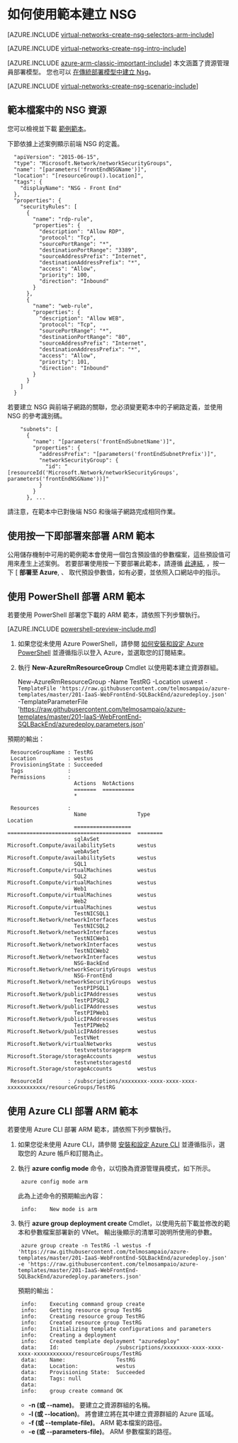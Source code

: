 <properties 
   pageTitle="如何在 ARM 模式使用範本建立 NSG | Microsoft Azure"
   description="了解如何在 ARM 中使用範本建立和部署 NSG"
   services="virtual-network"
   documentationCenter="na"
   authors="telmosampaio"
   manager="carmonm"
   editor="tysonn"
   tags="azure-resource-manager"
/>
<tags 
   ms.service="virtual-network"
   ms.devlang="na"
   ms.topic="article"
   ms.tgt_pltfrm="na"
   ms.workload="infrastructure-services"
   ms.date="11/20/2015"
   ms.author="telmos" />


# 如何使用範本建立 NSG

[AZURE.INCLUDE [virtual-networks-create-nsg-selectors-arm-include](../../includes/virtual-networks-create-nsg-selectors-arm-include.md)]

[AZURE.INCLUDE [virtual-networks-create-nsg-intro-include](../../includes/virtual-networks-create-nsg-intro-include.md)]

[AZURE.INCLUDE [azure-arm-classic-important-include](../../includes/azure-arm-classic-important-include.md)] 本文涵蓋了資源管理員部署模型。 您也可以 [在傳統部署模型中建立 Nsg](virtual-networks-create-nsg-classic-ps.md)。

[AZURE.INCLUDE [virtual-networks-create-nsg-scenario-include](../../includes/virtual-networks-create-nsg-scenario-include.md)]

## 範本檔案中的 NSG 資源

您可以檢視並下載 [範例範本](https://raw.githubusercontent.com/telmosampaio/azure-templates/master/201-IaaS-WebFrontEnd-SQLBackEnd/)。

下節依據上述案例顯示前端 NSG 的定義。

      "apiVersion": "2015-06-15",
      "type": "Microsoft.Network/networkSecurityGroups",
      "name": "[parameters('frontEndNSGName')]",
      "location": "[resourceGroup().location]",
      "tags": {
        "displayName": "NSG - Front End"
      },
      "properties": {
        "securityRules": [
          {
            "name": "rdp-rule",
            "properties": {
              "description": "Allow RDP",
              "protocol": "Tcp",
              "sourcePortRange": "*",
              "destinationPortRange": "3389",
              "sourceAddressPrefix": "Internet",
              "destinationAddressPrefix": "*",
              "access": "Allow",
              "priority": 100,
              "direction": "Inbound"
            }
          },
          {
            "name": "web-rule",
            "properties": {
              "description": "Allow WEB",
              "protocol": "Tcp",
              "sourcePortRange": "*",
              "destinationPortRange": "80",
              "sourceAddressPrefix": "Internet",
              "destinationAddressPrefix": "*",
              "access": "Allow",
              "priority": 101,
              "direction": "Inbound"
            }
          }
        ]
      }

若要建立 NSG 與前端子網路的關聯，您必須變更範本中的子網路定義，並使用 NSG 的參考識別碼。

        "subnets": [
          {
            "name": "[parameters('frontEndSubnetName')]",
            "properties": {
              "addressPrefix": "[parameters('frontEndSubnetPrefix')]",
              "networkSecurityGroup": {
                "id": "[resourceId('Microsoft.Network/networkSecurityGroups', parameters('frontEndNSGName'))]"
              }
            }
          }, ...

請注意，在範本中已對後端 NSG 和後端子網路完成相同作業。

## 使用按一下即部署來部署 ARM 範本

公用儲存機制中可用的範例範本會使用一個包含預設值的參數檔案，這些預設值可用來產生上述案例。 若要部署使用按一下要部署此範本，請遵循 [此連結](http://github.com/telmosampaio/azure-templates/tree/master/201-IaaS-WebFrontEnd-SQLBackEnd-NSG), ，按一下 [ **部署至 Azure**, 、 取代預設參數值，如有必要，並依照入口網站中的指示。

## 使用 PowerShell 部署 ARM 範本

若要使用 PowerShell 部署您下載的 ARM 範本，請依照下列步驟執行。

[AZURE.INCLUDE [powershell-preview-include.md](../../includes/powershell-preview-include.md)]

1. 如果您從未使用 Azure PowerShell，請參閱 [如何安裝和設定 Azure PowerShell](powershell-install-configure.md) 並遵循指示以登入 Azure，並選取您的訂閱結束。

3. 執行 **New-AzureRmResourceGroup** Cmdlet 以使用範本建立資源群組。

     New-AzureRmResourceGroup -Name TestRG -Location uswest `
         -TemplateFile 'https://raw.githubusercontent.com/telmosampaio/azure-templates/master/201-IaaS-WebFrontEnd-SQLBackEnd/azuredeploy.json' `
         -TemplateParameterFile 'https://raw.githubusercontent.com/telmosampaio/azure-templates/master/201-IaaS-WebFrontEnd-SQLBackEnd/azuredeploy.parameters.json'  

 預期的輸出：

     ResourceGroupName : TestRG
     Location          : westus
     ProvisioningState : Succeeded
     Tags              : 
     Permissions       : 
                         Actions  NotActions
                         =======  ==========
                         *                  
    
     Resources         : 
                         Name                Type                                     Location
                         ==================  =======================================  ========
                         sqlAvSet            Microsoft.Compute/availabilitySets       westus  
                         webAvSet            Microsoft.Compute/availabilitySets       westus  
                         SQL1                Microsoft.Compute/virtualMachines        westus  
                         SQL2                Microsoft.Compute/virtualMachines        westus  
                         Web1                Microsoft.Compute/virtualMachines        westus  
                         Web2                Microsoft.Compute/virtualMachines        westus  
                         TestNICSQL1         Microsoft.Network/networkInterfaces      westus  
                         TestNICSQL2         Microsoft.Network/networkInterfaces      westus  
                         TestNICWeb1         Microsoft.Network/networkInterfaces      westus  
                         TestNICWeb2         Microsoft.Network/networkInterfaces      westus  
                         NSG-BackEnd         Microsoft.Network/networkSecurityGroups  westus  
                         NSG-FrontEnd        Microsoft.Network/networkSecurityGroups  westus  
                         TestPIPSQL1         Microsoft.Network/publicIPAddresses      westus  
                         TestPIPSQL2         Microsoft.Network/publicIPAddresses      westus  
                         TestPIPWeb1         Microsoft.Network/publicIPAddresses      westus  
                         TestPIPWeb2         Microsoft.Network/publicIPAddresses      westus  
                         TestVNet            Microsoft.Network/virtualNetworks        westus  
                         testvnetstorageprm  Microsoft.Storage/storageAccounts        westus  
                         testvnetstoragestd  Microsoft.Storage/storageAccounts        westus  
    
     ResourceId        : /subscriptions/xxxxxxxx-xxxx-xxxx-xxxx-xxxxxxxxxxxx/resourceGroups/TestRG


## 使用 Azure CLI 部署 ARM 範本

若要使用 Azure CLI 部署 ARM 範本，請依照下列步驟執行。

1. 如果您從未使用 Azure CLI，請參閱 [安裝和設定 Azure CLI](xplat-cli-install.md) 並遵循指示，選取您的 Azure 帳戶和訂閱為止。
2. 執行 **azure config mode** 命令，以切換為資源管理員模式，如下所示。

        azure config mode arm

    此為上述命令的預期輸出內容：

        info:    New mode is arm

4. 執行 **azure group deployment create** Cmdlet，以使用先前下載並修改的範本和參數檔案部署新的 VNet。 輸出後顯示的清單可說明所使用的參數。

        azure group create -n TestRG -l westus -f 'https://raw.githubusercontent.com/telmosampaio/azure-templates/master/201-IaaS-WebFrontEnd-SQLBackEnd/azuredeploy.json' -e 'https://raw.githubusercontent.com/telmosampaio/azure-templates/master/201-IaaS-WebFrontEnd-SQLBackEnd/azuredeploy.parameters.json'

    預期的輸出：

        info:    Executing command group create
        info:    Getting resource group TestRG
        info:    Creating resource group TestRG
        info:    Created resource group TestRG
        info:    Initializing template configurations and parameters
        info:    Creating a deployment
        info:    Created template deployment "azuredeploy"
        data:    Id:                  /subscriptions/xxxxxxxx-xxxx-xxxx-xxxx-xxxxxxxxxxxx/resourceGroups/TestRG
        data:    Name:                TestRG
        data:    Location:            westus
        data:    Provisioning State:  Succeeded
        data:    Tags: null
        data:    
        info:    group create command OK

    - **-n (或 --name)**。 要建立之資源群組的名稱。
    - **-l (或 --location)**。 將會建立將在其中建立資源群組的 Azure 區域。
    - **-f (或 --template-file)**。 ARM 範本檔案的路徑。
    - **-e (或 --parameters-file)**。 ARM 參數檔案的路徑。






